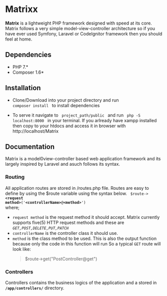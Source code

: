 # Matrixx
**Matrix** is a lightweight  PHP framework designed with speed at its core. 
Matrix follows a very simple model-view-controller architecture so if you have ever used Symfony, Laravel or CodeIgnitor 
framework then you should feel at home.

## Dependencies
- PHP 7.*
- Composer 1.6* 

## Installation
- Clone/Download into your project directory and run <code> composer install </code> to install dependencies

- To serve it navigate to <code> project_path/public </code> and run <code> php -S localhost:8000 </code> in your terminal. 
    If you arlready have xampp installed then copy to your htdocs and access it in browser with http://localhost/Matrix

## Documentation
Matrix is a model0view-controller based web application framework and its largely inspired by Laravel and asuch follows its syntax.
### Routing
  All application routes are stored in /routes.php file. Routes are easy to define by using the $route variable using the syntax below.
  <code> $route->**\<request method\>**\(\'**\<controllerName\>**@**\<method\>**\'\) </code> where;
 - <code>request method</code> is the request method  it should accept. Matrix currently supports five(5) HTTP request methods and these are *<code>GET,POST,DELETE,PUT,PATCH</code>*
 - <code>controllerName</code> is the controller class it should use.
 - <code>method</code> is the class method to be used. This is also the output function because only the code in this function will run
  So a typical <code>GET</code> route will look like:
    >$route->get("PostController@get")
### Controllers
  Controllers contains the business logics of the application and a stored in **<code>/app/controllers/</code>** directory.
 
  
  
  
